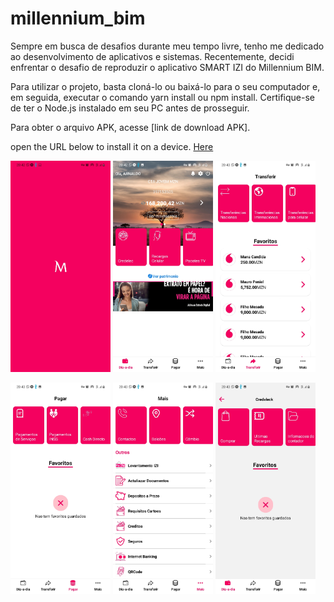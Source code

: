 # millennium_bim
Sempre em busca de desafios durante meu tempo livre, tenho me dedicado ao desenvolvimento de aplicativos e sistemas. Recentemente, decidi enfrentar o desafio de reproduzir o aplicativo SMART IZI do Millennium BIM.

Para utilizar o projeto, basta cloná-lo ou baixá-lo para o seu computador e, em seguida, executar o comando yarn install ou npm install. Certifique-se de ter o Node.js instalado em seu PC antes de prosseguir.



Para obter o arquivo APK, acesse [link de download APK].


open the URL below to install it on a device. <a href="https://expo.dev//accounts/arnaldotomo/projects/AnimalProduts/builds/0544e1b6-6083-4721-b295-edf057df8fc9">Here</a>

<img src="Screenshot/Screenshot_20231130-204246_Expo%20Go.jpg" width="160">  <img src="Screenshot/Screenshot_20231130-204256_Expo%20Go.jpg" width="160">  <img src="Screenshot/Screenshot_20231130-204304_Expo%20Go.jpg" width="160">


<img src="Screenshot/Screenshot_20231130-204308_Expo%20Go.jpg" width="160">  <img src="Screenshot/Screenshot_20231130-204313_Expo%20Go.jpg" width="160">   <img src="Screenshot/Screenshot_20231130-204317_Expo%20Go.jpg" width="160">


 

